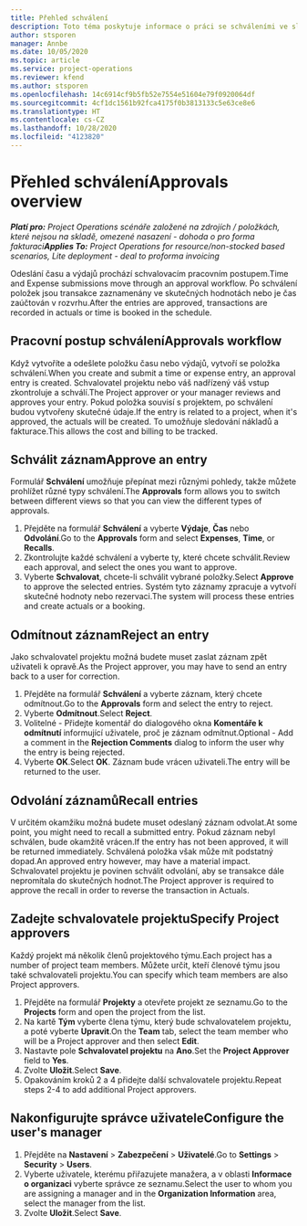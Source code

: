 ```yaml
---
title: Přehled schválení
description: Toto téma poskytuje informace o práci se schváleními ve službě Project Operations.
author: stsporen
manager: Annbe
ms.date: 10/05/2020
ms.topic: article
ms.service: project-operations
ms.reviewer: kfend
ms.author: stsporen
ms.openlocfilehash: 14c6914cf9b5fb52e7554e51604e79f0920064df
ms.sourcegitcommit: 4cf1dc1561b92fca4175f0b3813133c5e63ce8e6
ms.translationtype: HT
ms.contentlocale: cs-CZ
ms.lasthandoff: 10/28/2020
ms.locfileid: "4123820"
---
```

# <a name="approvals-overview"></a><span data-ttu-id="c6350-103">Přehled schválení</span><span class="sxs-lookup"><span data-stu-id="c6350-103">Approvals overview</span></span>

<span data-ttu-id="c6350-104">_**Platí pro:** Project Operations scénáře založené na zdrojích / položkách, které nejsou na skladě, omezené nasazení - dohoda o pro forma fakturaci_</span><span class="sxs-lookup"><span data-stu-id="c6350-104">_**Applies To:** Project Operations for resource/non-stocked based scenarios, Lite deployment - deal to proforma invoicing_</span></span>

<span data-ttu-id="c6350-105">Odeslání času a výdajů prochází schvalovacím pracovním postupem.</span><span class="sxs-lookup"><span data-stu-id="c6350-105">Time and Expense submissions move through an approval workflow.</span></span> <span data-ttu-id="c6350-106">Po schválení položek jsou transakce zaznamenány ve skutečných hodnotách nebo je čas zaúčtován v rozvrhu.</span><span class="sxs-lookup"><span data-stu-id="c6350-106">After the entries are approved, transactions are recorded in actuals or time is booked in the schedule.</span></span>

## <a name="approvals-workflow"></a><span data-ttu-id="c6350-107">Pracovní postup schválení</span><span class="sxs-lookup"><span data-stu-id="c6350-107">Approvals workflow</span></span>
<span data-ttu-id="c6350-108">Když vytvoříte a odešlete položku času nebo výdajů, vytvoří se položka schválení.</span><span class="sxs-lookup"><span data-stu-id="c6350-108">When you create and submit a time or expense entry, an approval entry is created.</span></span> <span data-ttu-id="c6350-109">Schvalovatel projektu nebo váš nadřízený váš vstup zkontroluje a schválí.</span><span class="sxs-lookup"><span data-stu-id="c6350-109">The Project approver or your manager reviews and approves your entry.</span></span> <span data-ttu-id="c6350-110">Pokud položka souvisí s projektem, po schválení budou vytvořeny skutečné údaje.</span><span class="sxs-lookup"><span data-stu-id="c6350-110">If the entry is related to a project, when it's approved, the actuals will be created.</span></span> <span data-ttu-id="c6350-111">To umožňuje sledování nákladů a fakturace.</span><span class="sxs-lookup"><span data-stu-id="c6350-111">This allows the cost and billing to be tracked.</span></span> 

## <a name="approve-an-entry"></a><span data-ttu-id="c6350-112">Schválit záznam</span><span class="sxs-lookup"><span data-stu-id="c6350-112">Approve an entry</span></span>
<span data-ttu-id="c6350-113">Formulář **Schválení** umožňuje přepínat mezi různými pohledy, takže můžete prohlížet různé typy schválení.</span><span class="sxs-lookup"><span data-stu-id="c6350-113">The **Approvals** form allows you to switch between different views so that you can view the different types of approvals.</span></span>
  
1. <span data-ttu-id="c6350-114">Přejděte na formulář **Schválení** a vyberte **Výdaje**, **Čas** nebo **Odvolání**.</span><span class="sxs-lookup"><span data-stu-id="c6350-114">Go to the **Approvals** form and select **Expenses**, **Time**, or **Recalls**.</span></span>
2. <span data-ttu-id="c6350-115">Zkontrolujte každé schválení a vyberte ty, které chcete schválit.</span><span class="sxs-lookup"><span data-stu-id="c6350-115">Review each approval, and select the ones you want to approve.</span></span>
3. <span data-ttu-id="c6350-116">Vyberte **Schvalovat**, chcete-li schválit vybrané položky.</span><span class="sxs-lookup"><span data-stu-id="c6350-116">Select **Approve** to approve the selected entries.</span></span>
<span data-ttu-id="c6350-117">Systém tyto záznamy zpracuje a vytvoří skutečné hodnoty nebo rezervaci.</span><span class="sxs-lookup"><span data-stu-id="c6350-117">The system will process these entries and create actuals or a booking.</span></span>

## <a name="reject-an-entry"></a><span data-ttu-id="c6350-118">Odmítnout záznam</span><span class="sxs-lookup"><span data-stu-id="c6350-118">Reject an entry</span></span>
<span data-ttu-id="c6350-119">Jako schvalovatel projektu možná budete muset zaslat záznam zpět uživateli k opravě.</span><span class="sxs-lookup"><span data-stu-id="c6350-119">As the Project approver, you may have to send an entry back to a user for correction.</span></span>
  
1. <span data-ttu-id="c6350-120">Přejděte na formulář **Schválení** a vyberte záznam, který chcete odmítnout.</span><span class="sxs-lookup"><span data-stu-id="c6350-120">Go to the **Approvals** form and select the entry to reject.</span></span> 
2. <span data-ttu-id="c6350-121">Vyberte **Odmítnout**.</span><span class="sxs-lookup"><span data-stu-id="c6350-121">Select **Reject**.</span></span>
3. <span data-ttu-id="c6350-122">Volitelné - Přidejte komentář do dialogového okna **Komentáře k odmítnutí** informující uživatele, proč je záznam odmítnut.</span><span class="sxs-lookup"><span data-stu-id="c6350-122">Optional - Add a comment in the **Rejection Comments** dialog to inform the user why the entry is being rejected.</span></span>
4. <span data-ttu-id="c6350-123">Vyberte **OK**.</span><span class="sxs-lookup"><span data-stu-id="c6350-123">Select **OK**.</span></span> <span data-ttu-id="c6350-124">Záznam bude vrácen uživateli.</span><span class="sxs-lookup"><span data-stu-id="c6350-124">The entry will be returned to the user.</span></span>
  
## <a name="recall-entries"></a><span data-ttu-id="c6350-125">Odvolání záznamů</span><span class="sxs-lookup"><span data-stu-id="c6350-125">Recall entries</span></span>
<span data-ttu-id="c6350-126">V určitém okamžiku možná budete muset odeslaný záznam odvolat.</span><span class="sxs-lookup"><span data-stu-id="c6350-126">At some point, you might need to recall a submitted entry.</span></span> <span data-ttu-id="c6350-127">Pokud záznam nebyl schválen, bude okamžitě vrácen.</span><span class="sxs-lookup"><span data-stu-id="c6350-127">If the entry has not been approved, it will be returned immediately.</span></span> <span data-ttu-id="c6350-128">Schválená položka však může mít podstatný dopad.</span><span class="sxs-lookup"><span data-stu-id="c6350-128">An approved entry however, may have a material impact.</span></span> <span data-ttu-id="c6350-129">Schvalovatel projektu je povinen schválit odvolání, aby se transakce dále nepromítala do skutečných hodnot.</span><span class="sxs-lookup"><span data-stu-id="c6350-129">The Project approver is required to approve the recall in order to reverse the transaction in Actuals.</span></span>

## <a name="specify-project-approvers"></a><span data-ttu-id="c6350-130">Zadejte schvalovatele projektu</span><span class="sxs-lookup"><span data-stu-id="c6350-130">Specify Project approvers</span></span>
<span data-ttu-id="c6350-131">Každý projekt má několik členů projektového týmu.</span><span class="sxs-lookup"><span data-stu-id="c6350-131">Each project has a number of project team members.</span></span> <span data-ttu-id="c6350-132">Můžete určit, kteří členové týmu jsou také schvalovateli projektu.</span><span class="sxs-lookup"><span data-stu-id="c6350-132">You can specify which team members are also Project approvers.</span></span>

1. <span data-ttu-id="c6350-133">Přejděte na formulář **Projekty** a otevřete projekt ze seznamu.</span><span class="sxs-lookup"><span data-stu-id="c6350-133">Go to the **Projects** form and open the project from the list.</span></span>
2. <span data-ttu-id="c6350-134">Na kartě **Tým** vyberte člena týmu, který bude schvalovatelem projektu, a poté vyberte **Upravit**.</span><span class="sxs-lookup"><span data-stu-id="c6350-134">On the **Team** tab, select the team member who will be a Project approver and then select **Edit**.</span></span>
3. <span data-ttu-id="c6350-135">Nastavte pole **Schvalovatel projektu** na **Ano**.</span><span class="sxs-lookup"><span data-stu-id="c6350-135">Set the **Project Approver** field to **Yes**.</span></span>
4. <span data-ttu-id="c6350-136">Zvolte **Uložit**.</span><span class="sxs-lookup"><span data-stu-id="c6350-136">Select **Save**.</span></span>
5. <span data-ttu-id="c6350-137">Opakováním kroků 2 a 4 přidejte další schvalovatele projektu.</span><span class="sxs-lookup"><span data-stu-id="c6350-137">Repeat steps 2-4 to add additional Project approvers.</span></span>

## <a name="configure-the-users-manager"></a><span data-ttu-id="c6350-138">Nakonfigurujte správce uživatele</span><span class="sxs-lookup"><span data-stu-id="c6350-138">Configure the user's manager</span></span>

1. <span data-ttu-id="c6350-139">Přejděte na **Nastavení** > **Zabezpečení** > **Uživatelé**.</span><span class="sxs-lookup"><span data-stu-id="c6350-139">Go to **Settings** > **Security** > **Users**.</span></span>
2. <span data-ttu-id="c6350-140">Vyberte uživatele, kterému přiřazujete manažera, a v oblasti **Informace o organizaci** vyberte správce ze seznamu.</span><span class="sxs-lookup"><span data-stu-id="c6350-140">Select the user to whom you are assigning a manager and in the **Organization Information** area, select the manager from the list.</span></span> 
3. <span data-ttu-id="c6350-141">Zvolte **Uložit**.</span><span class="sxs-lookup"><span data-stu-id="c6350-141">Select **Save**.</span></span>


